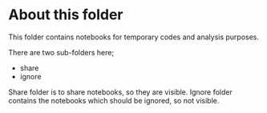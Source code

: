 # About this folder
This folder contains notebooks for temporary codes and analysis purposes.

There are two sub-folders here;
- share
- ignore

Share folder is to share notebooks, so they are visible.
Ignore folder contains the notebooks which should be ignored, so not visible.